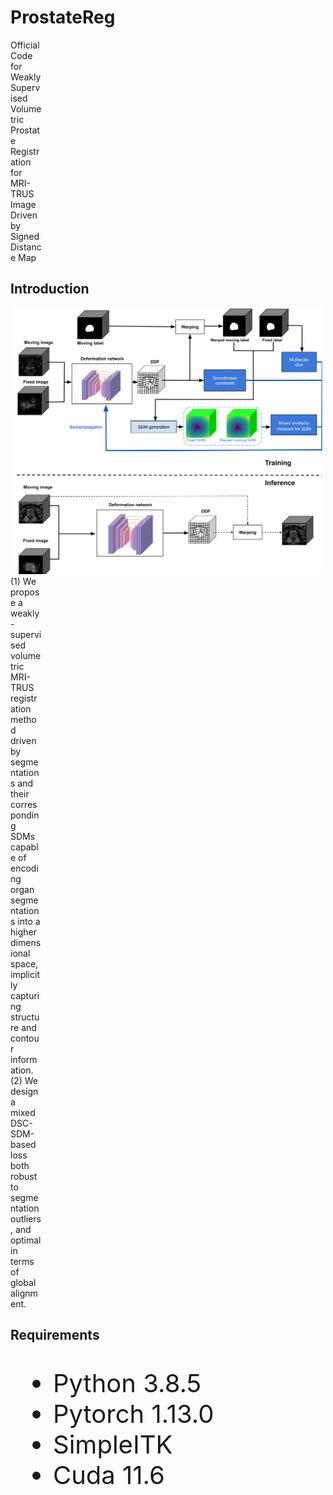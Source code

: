 # ProstateReg
<div style="width:50px">Official Code for  Weakly Supervised Volumetric Prostate Registration for MRI-TRUS Image Driven by Signed Distance Map</div>

## Introduction

<div align="center">
  <img src="https://github.com/CCrun99/ProstateReg/blob/main/ProstateReg%20Architecture.jpg" style="width:500px">
</div>
<div style="width:50px">
  (1)	We propose a weakly-supervised volumetric MRI-TRUS registration method driven by segmentations and their corresponding SDMs capable of encoding organ segmentations into a higher dimensional space, implicitly capturing   structure and contour information.
  (2)	We design a mixed DSC-SDM-based loss both robust to segmentation outliers, and optimal in terms of global alignment.
</div>

## Requirements
<ul style="font-size:40px;">
  <li>Python 3.8.5</li>
   <li>Pytorch 1.13.0</li>
  <li>SimpleITK</li>
  <li>Cuda 11.6</li>
</ul>

